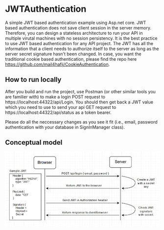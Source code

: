 # JWTAuthentication
A simple JWT based authentication example using Asp.net core. JWT based authentication does not save client session in the server memory. Therefore, you can design a stateless architecture to run your API in multiple virutal machines with no session persistency. It is the best practice to use JWT based authentication for any API project. The JWT has all the information that a client needs to authorize itself to the server as long as the server secret signature hasn't been changed. In case, you want the traditional cookie based authentication, please find the repo here https://github.com/mail4hafij/CookieAuthentication.

## How to run locally
After you build and run the project, use Postman (or other similar tools you are familier with) to make a login POST request to https://localhost:44322/api/Login. You should then get back a JWT value which you need to use to send your api GET request to https://localhost:44322/api/status as a token bearer.

Please do all the neccessary changes as you see it fit (i.e., email, password authentication with your database in SignInManager class).

## Conceptual model
<img src="jwt.jpg" />
